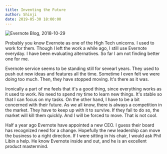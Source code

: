 ```yaml
---
title: Inventing the Future
author: Shinji
date: 2019-05-30 18:00:00
---
```


![Evernote Blog, 2018-10-29](evernote-blog-20181029.png)

Probably you know Evernote as one of the High Tech unicorns. I used to work for them. Though I left the work a while ago, I still use Evernote everyday. I have been evaluating alternatives. So far I am not finding better one for me.

Evernote service seems to be standing still for sevearl years. They used to push out new ideas and features all the time. Sometime I even felt we were doing too much. Then, they have stopped moving. It's there as it was.

Ironically a part of me feels that it's a good thing, since everything works as it used to work. No need to spend my time to learn new things. It's stable so that I can focus on my tasks. On the other hand, I have to be a bit concerned with their future. As we all know, there is always a competition in the market. They have to keep up with it to survive. If they fail to do so, the market will kill them quickly. And I will be forced to move. That is not cool.

Half a year ago Evernote have appointed a new CEO. I guess their board has recognized need for a change. Hopefully the new leadership can move the business to a right direction. If I were sitting in his chair, I would ask Phil Libin a help. He know Evernote inside and out, and he is an excellent product mastermind.
